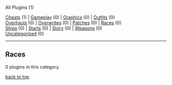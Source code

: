 
All Plugins (1)

[Cheats](https://github.com/zuckungtest/EndlessSky-PluginArchive/blob/main/res/mds/cheats.md) (1) | [Gameplay](https://github.com/zuckungtest/EndlessSky-PluginArchive/blob/main/res/mds/gameplay.md) (0) | [Graphics](https://github.com/zuckungtest/EndlessSky-PluginArchive/blob/main/res/mds/graphics.md) (0) | [Outfits](https://github.com/zuckungtest/EndlessSky-PluginArchive/blob/main/res/mds/outfits.md) (0)<br>
[Overhauls](https://github.com/zuckungtest/EndlessSky-PluginArchive/blob/main/res/mds/overhauls.md) (0) | [Overwrites](https://github.com/zuckungtest/EndlessSky-PluginArchive/blob/main/res/mds/overwrites.md) (0) | [Patches](https://github.com/zuckungtest/EndlessSky-PluginArchive/blob/main/res/mds/patches.md) (0) | [Races](https://github.com/zuckungtest/EndlessSky-PluginArchive/blob/main/res/mds/races.md) (0)<br>
[Ships](https://github.com/zuckungtest/EndlessSky-PluginArchive/blob/main/res/mds/ships.md) (0) | [Starts](https://github.com/zuckungtest/EndlessSky-PluginArchive/blob/main/res/md/starts.md) (0) | [Story](https://github.com/zuckungtest/EndlessSky-PluginArchive/blob/main/res/mds/story.md) (0) | [Weapons](https://github.com/zuckungtest/EndlessSky-PluginArchive/blob/main/res/mds/weapons.md) (0)<br>
[Uncategorized](https://github.com/zuckungtest/EndlessSky-PluginArchive/blob/main/res/mds/uncategorized.md) (0)<br>

---

## Races

<p>0 plugins in this category.<p>


 


[back to top](https://github.com/zuckungtest/EndlessSky-PluginArchive/blob/main/res/mds/races.md#races)


